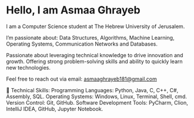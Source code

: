 # Hello, I am Asmaa Ghrayeb

I am a Computer Science student at The Hebrew University of Jerusalem.

I’m passionate about: Data Structures, Algorithms, Machine Learning, Operating Systems, Communication Networks and Databases.

Passionate about leveraging technical knowledge to drive innovation and growth.
Offering strong problem-solving skills and ability to quickly learn new technologies.

Feel free to reach out via email: asmaaghrayeb181@gmail.com

🚀 Technical Skills:
Programming Languages: Python, Java, C, C++, C#, Assembly, SQL.
Operating Systems: Windows, Linux, Terminal, Shell, cmd.
Version Control: Git, GitHub.
Software Development Tools: PyCharm, Clion, IntelliJ IDEA, GitHub, Jupyter Notebook.
